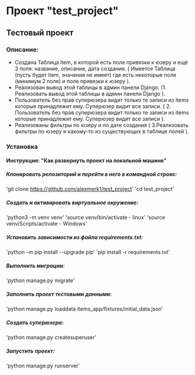 # Проект "test_project"
## Тестовый проект

### Описание:
- Создана Таблица item, в которой есть поле привязки к юзеру и ещё 3 поля: название, описание, дата создания. ( Имеется Таблица (пусть будет item, значения не имеет) где есть некоторые поля (минимум 2 поля) и поле привязки к юзеру ).
- Реализован вывод этой таблицы в админ панели Django. (1. Реализовать вывод этой таблицы в админ панели Django ).
- Пользователь без прав суперюзера видит только те записи из items которые принадлежит ему. Суперюзер видит все записи. ( 2. Пользователь без прав суперюзера видит только те записи из items которые принадлежит ему. Суперюзер видит все записи ).
- Реализованы фильтры по юзеру и по дате создания ( 3.Реализовать фильтры по юзеру и какому-то из существующих в таблице полей ).

### Установка
#### Инструкция: "Как развернуть проект на локальной машине"

##### Клонировать репозиторий и перейти в него в командной строке:

'git clone https://github.com/alexmerk1/test_project'
'cd test_project'

##### Cоздать и активировать виртуальное окружение:

'python3 -m venv venv'
'source venv/bin/activate - linux'
'source venv/Scripts/activate - Windows'

##### Установить зависимости из файла requirements.txt:

'python -m pip install --upgrade pip'
'pip install -r requirements.txt'

##### Выполнить миграции:

'python manage.py migrate'

##### Заполнить проект тестовыми данными:

'python manage.py loaddata items_app/fixtures/initial_data.json'

##### Создать суперюзера:

'python manage.py createsuperuser'

##### Запустить проект:

'python manage.py runserver'
